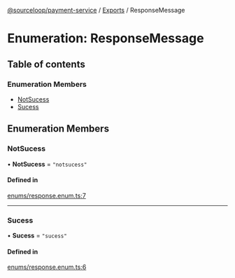 [@sourceloop/payment-service](../README.md) / [Exports](../modules.md) / ResponseMessage

# Enumeration: ResponseMessage

## Table of contents

### Enumeration Members

- [NotSucess](ResponseMessage.md#notsucess)
- [Sucess](ResponseMessage.md#sucess)

## Enumeration Members

### NotSucess

• **NotSucess** = ``"notsucess"``

#### Defined in

[enums/response.enum.ts:7](https://github.com/sourcefuse/loopback4-microservice-catalog/blob/68ec38a2a/services/payment-service/src/enums/response.enum.ts#L7)

___

### Sucess

• **Sucess** = ``"sucess"``

#### Defined in

[enums/response.enum.ts:6](https://github.com/sourcefuse/loopback4-microservice-catalog/blob/68ec38a2a/services/payment-service/src/enums/response.enum.ts#L6)
